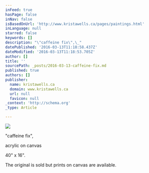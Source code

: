 ```yaml
---
inFeed: true
hasPage: false
inNav: false
isBasedOnUrl: 'http://www.kristawells.ca/pages/paintings.html'
inLanguage: null
starred: false
keywords: []
description: "\"caffeine fix\",\_"
datePublished: '2016-03-13T11:18:58.437Z'
dateModified: '2016-03-13T11:18:53.705Z'
author: []
title: ''
sourcePath: _posts/2016-03-13-caffeine-fix.md
published: true
authors: []
publisher:
  name: kristawells.ca
  domain: www.kristawells.ca
  url: null
  favicon: null
_context: 'http://schema.org'
_type: Article

---
```

[][0]
![](https://the-grid-user-content.s3-us-west-2.amazonaws.com/ab66bac0-2e38-42a4-aff9-41a9f83d28f8.jpg)

"caffeine fix", 

acrylic on canvas

40" x 16". 

The original is sold but prints on canvas are available. 

[0]: null